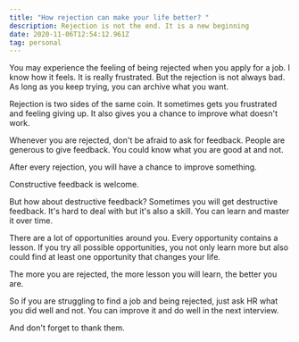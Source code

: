 ```yaml
---
title: "How rejection can make your life better? "
description: Rejection is not the end. It is a new beginning
date: 2020-11-06T12:54:12.961Z
tag: personal
---
```

You may experience the feeling of being rejected when you apply for a job. I know how it feels. It is really frustrated. But the rejection is not always bad. As long as you keep trying, you can archive what you want.

Rejection is two sides of the same coin. It sometimes gets you frustrated and feeling giving up. It also gives you a chance to improve what doesn't work.

Whenever you are rejected, don't be afraid to ask for feedback. People are generous to give feedback. You could know what you are good at and not.

After every rejection, you will have a chance to improve something.

Constructive feedback is welcome.

But how about destructive feedback? Sometimes you will get destructive feedback. It's hard to deal with but it's also a skill. You can learn and master it over time.

There are a lot of opportunities around you. Every opportunity contains a lesson. If you try all possible opportunities, you not only learn more but also could find at least one opportunity that changes your life.

The more you are rejected, the more lesson you will learn, the better you are.

So if you are struggling to find a job and being rejected, just ask HR what you did well and not. You can improve it and do well in the next interview.

And don't forget to thank them.